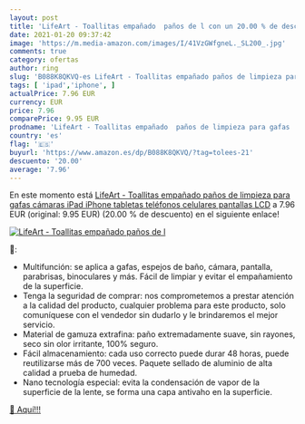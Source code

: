 ```yaml
---
layout: post
title: 'LifeArt - Toallitas empañado  paños de l con un 20.00 % de descuento'
date: 2021-01-20 09:37:42
image: 'https://m.media-amazon.com/images/I/41VzGWfgneL._SL200_.jpg'
comments: true
category: ofertas
author: ring
slug: 'B088K8QKVQ-es LifeArt - Toallitas empañado paños de limpieza para gafas...'
tags: [ 'ipad','iphone', ]
actualPrice: 7.96 EUR
currency: EUR
price: 7.96
comparePrice: 9.95 EUR
prodname: 'LifeArt - Toallitas empañado  paños de limpieza para gafas  cámaras  iPad  iPhone  tabletas  teléfonos celulares  pantallas LCD'
country: 'es'
flag: '🇪🇸'
buyurl: 'https://www.amazon.es/dp/B088K8QKVQ/?tag=tolees-21'
descuento: '20.00'
average: '7.96'
---
```


En este momento está [LifeArt - Toallitas empañado  paños de limpieza para gafas  cámaras  iPad  iPhone  tabletas  teléfonos celulares  pantallas LCD](https://www.amazon.es/dp/B088K8QKVQ/?tag=tolees-21) a 7.96 EUR (original: 9.95 EUR) (20.00 %  de descuento) en el siguiente enlace!

[![LifeArt - Toallitas empañado  paños de l](https://m.media-amazon.com/images/I/41VzGWfgneL._SL200_.jpg)](https://www.amazon.es/dp/B088K8QKVQ/?tag=tolees-21)

🔎:

- Multifunción: se aplica a gafas, espejos de baño, cámara, pantalla, parabrisas, binoculares y más. Fácil de limpiar y evitar el empañamiento de la superficie.
- Tenga la seguridad de comprar: nos comprometemos a prestar atención a la calidad del producto, cualquier problema para este producto, solo comuníquese con el vendedor sin dudarlo y le brindaremos el mejor servicio.
- Material de gamuza extrafina: paño extremadamente suave, sin rayones, seco sin olor irritante, 100% seguro.
- Fácil almacenamiento: cada uso correcto puede durar 48 horas, puede reutilizarse más de 700 veces. Paquete sellado de aluminio de alta calidad a prueba de humedad.
- Nano tecnología especial: evita la condensación de vapor de la superficie de la lente, se forma una capa antivaho en la superficie.

[🛒 Aquí!!!](https://www.amazon.es/dp/B088K8QKVQ/?tag=tolees-21)
